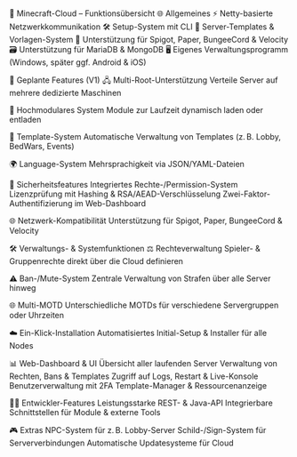 🧠 Minecraft-Cloud – Funktionsübersicht
🌐 Allgemeines
 ⚡ Netty-basierte Netzwerkkommunikation
 🛠️ Setup-System mit CLI
 🧱 Server-Templates & Vorlagen-System
 🔌 Unterstützung für Spigot, Paper, BungeeCord & Velocity
 🗃️ Unterstützung für MariaDB & MongoDB
 🖥️ Eigenes Verwaltungsprogramm (Windows, später ggf. Android & iOS)

🚀 Geplante Features (V1)
🖧 Multi-Root-Unterstützung
 Verteile Server auf mehrere dedizierte Maschinen

🔌 Hochmodulares System
 Module zur Laufzeit dynamisch laden oder entladen

📂 Template-System
 Automatische Verwaltung von Templates (z. B. Lobby, BedWars, Events)

🌍 Language-System
 Mehrsprachigkeit via JSON/YAML-Dateien

🔐 Sicherheitsfeatures
 Integriertes Rechte-/Permission-System
 Lizenzprüfung mit Hashing & RSA/AEAD-Verschlüsselung
 Zwei-Faktor-Authentifizierung im Web-Dashboard

🌐 Netzwerk-Kompatibilität
 Unterstützung für Spigot, Paper, BungeeCord & Velocity

🛠️ Verwaltungs- & Systemfunktionen
⚖️ Rechteverwaltung
 Spieler- & Gruppenrechte direkt über die Cloud definieren

⚠️ Ban-/Mute-System
 Zentrale Verwaltung von Strafen über alle Server hinweg

🌐 Multi-MOTD
 Unterschiedliche MOTDs für verschiedene Servergruppen oder Uhrzeiten

☁️ Ein-Klick-Installation
 Automatisiertes Initial-Setup & Installer für alle Nodes

📊 Web-Dashboard & UI
 Übersicht aller laufenden Server
 Verwaltung von Rechten, Bans & Templates
 Zugriff auf Logs, Restart & Live-Konsole
 Benutzerverwaltung mit 2FA
 Template-Manager & Ressourcenanzeige

🧑‍💻 Entwickler-Features
 Leistungsstarke REST- & Java-API
 Integrierbare Schnittstellen für Module & externe Tools

🎮 Extras
 NPC-System für z. B. Lobby-Server
 Schild-/Sign-System für Serververbindungen
 Automatische Updatesysteme für Cloud
